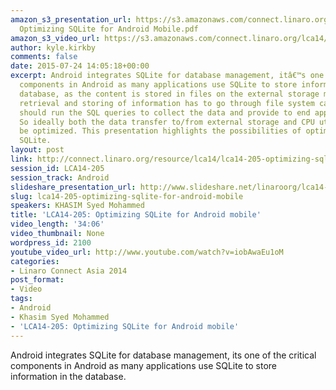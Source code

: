 ```yaml
---
amazon_s3_presentation_url: https://s3.amazonaws.com/connect.linaro.org/lca14/presentations/LCA14-205-
  Optimizing SQLite for Android Mobile.pdf
amazon_s3_video_url: https://s3.amazonaws.com/connect.linaro.org/lca14/videos/03-04-Tuesday/LCA14-205-+Optimizing+SQLite+for+Android+mobile.mp4
author: kyle.kirkby
comments: false
date: 2015-07-24 14:05:18+00:00
excerpt: Android integrates SQLite for database management, itâ€™s one of critical
  components in Android as many applications use SQLite to store information in the
  database, as the content is stored in files on the external storage media both the
  retrieval and storing of information has to go through file system calls. The CPU
  should run the SQL queries to collect the data and provide to end applications.
  So ideally both the data transfer to/from external storage and CPU utilization can
  be optimized. This presentation highlights the possibilities of optimizations in
  SQLite.
layout: post
link: http://connect.linaro.org/resource/lca14/lca14-205-optimizing-sqlite-for-android-mobile/
session_id: LCA14-205
session_track: Android
slideshare_presentation_url: http://www.slideshare.net/linaroorg/lca14-205-optimizingsqliteforandroidmobile
slug: lca14-205-optimizing-sqlite-for-android-mobile
speakers: KHASIM Syed Mohammed
title: 'LCA14-205: Optimizing SQLite for Android mobile'
video_length: '34:06'
video_thumbnail: None
wordpress_id: 2100
youtube_video_url: http://www.youtube.com/watch?v=iobAwaEu1oM
categories:
- Linaro Connect Asia 2014
post_format:
- Video
tags:
- Android
- Khasim Syed Mohammed
- 'LCA14-205: Optimizing SQLite for Android mobile'
---
```


Android integrates SQLite for database management, its one of the critical components in Android as many applications use SQLite to store information in the database.
